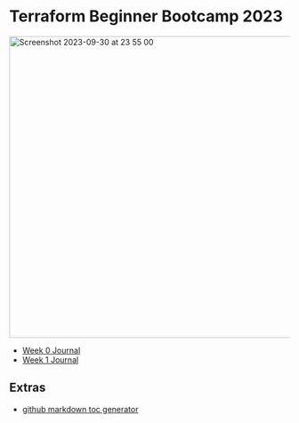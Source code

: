 # Terraform Beginner Bootcamp 2023

<img width="543" alt="Screenshot 2023-09-30 at 23 55 00" src="https://github.com/j-ach/terraform-beginner-bootcamp-2023/assets/95240000/5d0ccc4b-e0ee-43c9-b977-b39110e66054">


- [Week 0 Journal](/journal/week0.md)
- [Week 1 Journal](/journal/week1.md)

## Extras
- [github markdown toc generator](https://ecotrust-canada.github.io/markdown-toc/)
